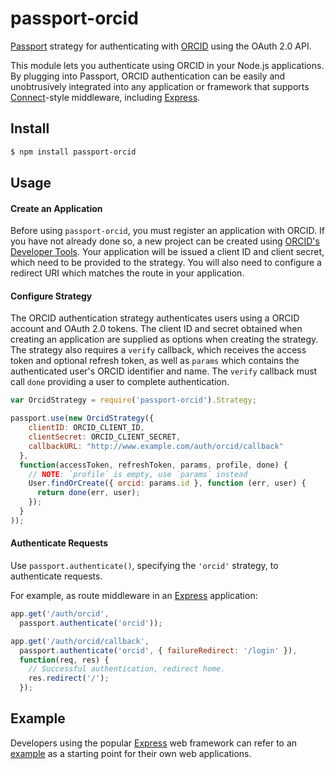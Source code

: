 # passport-orcid

[Passport](http://passportjs.org/) strategy for authenticating with [ORCID](https://orcid.org/) using the OAuth 2.0 API.

This module lets you authenticate using ORCID in your Node.js applications. By plugging into Passport, ORCID authentication can be easily and unobtrusively integrated into any application or framework that supports [Connect](http://www.senchalabs.org/connect/)-style middleware, including [Express](http://expressjs.com/).

## Install

```bash
$ npm install passport-orcid
```

## Usage

#### Create an Application

Before using `passport-orcid`, you must register an application with ORCID. If you have not already done so, a new project can be created using [ORCID's Developer Tools](http://support.orcid.org/knowledgebase/articles/343182). Your application will be issued a client ID and client secret, which need to be provided to the strategy. You will also need to configure a redirect URI which matches the route in your application.

#### Configure Strategy

The ORCID authentication strategy authenticates users using a ORCID account and OAuth 2.0 tokens.  The client ID and secret obtained when creating an application are supplied as options when creating the strategy.  The strategy also requires a `verify` callback, which receives the access token and optional refresh token, as well as `params` which contains the authenticated user's ORCID identifier and name. The `verify` callback must call `done` providing a user to complete authentication.

```javascript
var OrcidStrategy = require('passport-orcid').Strategy;

passport.use(new OrcidStrategy({
    clientID: ORCID_CLIENT_ID,
    clientSecret: ORCID_CLIENT_SECRET,
    callbackURL: "http://www.example.com/auth/orcid/callback"
  },
  function(accessToken, refreshToken, params, profile, done) {
    // NOTE: `profile` is empty, use `params` instead
    User.findOrCreate({ orcid: params.id }, function (err, user) {
      return done(err, user);
    });
  }
));
```

#### Authenticate Requests

Use `passport.authenticate()`, specifying the `'orcid'` strategy, to authenticate requests.

For example, as route middleware in an [Express](http://expressjs.com/) application:

```javascript
app.get('/auth/orcid',
  passport.authenticate('orcid'));

app.get('/auth/orcid/callback', 
  passport.authenticate('orcid', { failureRedirect: '/login' }),
  function(req, res) {
    // Successful authentication, redirect home.
    res.redirect('/');
  });
  ```

## Example

Developers using the popular [Express](http://expressjs.com/) web framework can refer to an [example](https://gitlab.coko.foundation/pubsweet/passport-orcid/blob/master/example/index.js) as a starting point for their own web applications.
